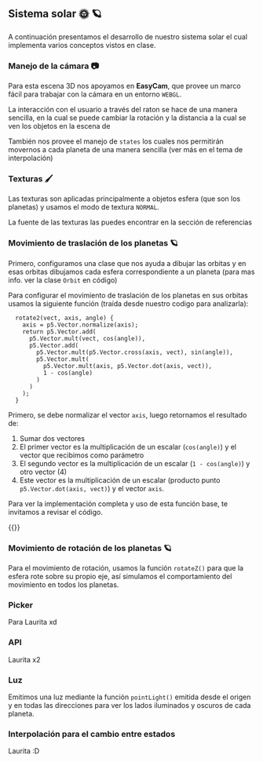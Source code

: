 ## **Sistema solar** 🌞 🪐

A continuación presentamos el desarrollo de nuestro sistema solar el cual implementa varios conceptos vistos en clase.

### Manejo de la cámara 📷

Para esta escena 3D nos apoyamos en **EasyCam**, que provee un marco fácil para trabajar con la cámara en un entorno `WEBGL`.

La interacción con el usuario a través del raton se hace de una manera sencilla, en la cual se puede cambiar la rotación y la distancia a la cual se ven los objetos en la escena de

También nos provee el manejo de `states` los cuales nos permitirán movernos a cada planeta de una manera sencilla (ver más en el tema de interpolación)

### Texturas 🖌️

Las texturas son aplicadas principalmente a objetos esfera (que son los planetas) y usamos el modo de textura `NORMAL`.

La fuente de las texturas las puedes encontrar en la sección de referencias

### Movimiento de traslación de los planetas 🪐

Primero, configuramos una clase que nos ayuda a dibujar las orbitas y en esas orbitas dibujamos cada esfera correspondiente a un planeta (para mas info. ver la clase `Orbit` en código)

Para configurar el movimiento de traslación de los planetas en sus orbitas usamos la siguiente función (traída desde nuestro codigo para analizarla):

```
  rotate2(vect, axis, angle) {
    axis = p5.Vector.normalize(axis);
    return p5.Vector.add(
      p5.Vector.mult(vect, cos(angle)),
      p5.Vector.add(
        p5.Vector.mult(p5.Vector.cross(axis, vect), sin(angle)),
        p5.Vector.mult(
          p5.Vector.mult(axis, p5.Vector.dot(axis, vect)),
          1 - cos(angle)
        )
      )
    );
  }
```
Primero, se debe normalizar el vector `axis`, luego retornamos el resultado de:
   1. Sumar dos vectores 
   2. El primer vector es la multiplicación de un escalar (`cos(angle)`) y el vector que recibimos como parámetro
   3. El segundo vector es la multiplicación de un escalar (`1 - cos(angle)`) y otro vector (4)
   4. Este vector es la multiplicación de un escalar (producto punto `p5.Vector.dot(axis, vect)`) y el vector `axis`.

Para ver la implementación completa y uso de esta función base, te invitamos a revisar el código.


{{<p5-iframe sketch="/VisualComputing/sketches/workshops/solar_system/solarSystem.js" lib1="https://cdn.jsdelivr.net/gh/VisualComputing/p5.treegl/p5.treegl.js" lib2="https://cdn.jsdelivr.net/gh/freshfork/p5.EasyCam@1.2.1/p5.easycam.js" lib3="https://cdn.jsdelivr.net/gh/VisualComputing/p5.treegl/p5treegl.js" width="700" height="1000" >}}

### Movimiento de rotación de los planetas 🪐

Para el movimiento de rotación, usamos la función `rotateZ()` para que la esfera rote sobre su propio eje, así simulamos el comportamiento del movimiento en todos los planetas.

### Picker

Para Laurita xd

### API

Laurita x2

### Luz

Emitimos una luz mediante la función `pointLight()` emitida desde el origen y en todas las direcciones para ver los lados iluminados y oscuros de cada planeta.

### Interpolación para el cambio entre estados

Laurita :D